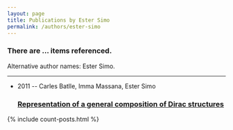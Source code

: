 ```yaml
---
layout: page
title: Publications by Ester Simo
permalink: /authors/ester-simo
---
```


<h3 id="number-posts">There are ... items referenced.</h3>
<p id='info-authors'>Alternative author names: Ester Simo.</p>
<hr />
<ul class="post-list">
<li><span class='post-meta'>2011 -- Carles Batlle, Imma Massana, Ester Simo</span><h3><a class='post-link' href="{{ site.baseurl }}/representation-of-a-general-composition-of-dirac-structures">Representation of a general composition of Dirac structures</a></h3></li>

</ul>
{% include count-posts.html %}
